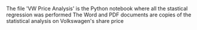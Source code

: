 The file 'VW Price Analysis' is the Python notebook where all the stastical regression was performed
The Word and PDF documents are copies of the statistical analysis on Volkswagen's share price
